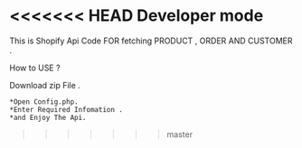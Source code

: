 #
<<<<<<< HEAD
Developer mode            
=======
This is Shopify Api Code FOR fetching PRODUCT , ORDER AND CUSTOMER .

How to USE ?

Download zip File .

    *Open Config.php.
	*Enter Required Infomation .
	*and Enjoy The Api.
>>>>>>> master
